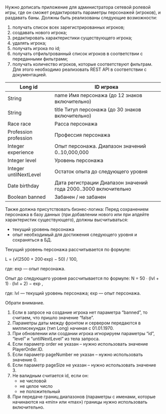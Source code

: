 Нужно дописать приложение для администратора сетевой ролевой игры, где он сможет редактировать
параметры персонажей (игроков), и раздавать баны. Должны быть реализованы следующие
возможности:
1. получать список всех зарегистрированных игроков;
2. создавать нового игрока;
3. редактировать характеристики существующего игрока;
4. удалять игрока;
5. получать игрока по id;
6. получать отфильтрованный список игроков в соответствии с переданными фильтрами;
7. получать количество игроков, которые соответствуют фильтрам.
   Для этого необходимо реализовать REST API в соответствии с документацией.

| Long id               | ID игрока                                                       |
|-----------------------|-----------------------------------------------------------------|
| String                | name Имя персонажа (до 12 знаков включительно)                  |
| String                | title Титул персонажа (до 30 знаков включительно)               |
| Race race             | Расса персонажа                                                 |
| Profession profession | Профессия персонажа                                             |
| Integer experience    | Опыт персонажа. Диапазон значений 0..10,000,000                 |
| Integer level         | Уровень персонажа                                               |
| Integer untilNextLevel | Остаток опыта до следующего уровня                              |
| Date birthday         | Дата регистрации Диапазон значений года 2000..3000 включительно |
| Boolean banned        | Забанен / не забанен                                            |


Также должна присутствовать бизнес-логика:
Перед сохранением персонажа в базу данных (при добавлении нового или при апдейте характеристик
существующего), должны высчитываться:
- текущий уровень персонажа
- опыт необходимый для достижения следующего уровня
  и сохраняться в БД. 

Текущий уровень персонажа рассчитывается по формуле:

L = (√(2500 + 200·exp) − 50) / 100,

где:
exp — опыт персонажа.

Опыт до следующего уровня рассчитывается по формуле:
N = 50 ∙ (lvl + 1) ∙ (lvl + 2) − exp ,

где:
lvl — текущий уровень персонажа;
exp — опыт персонажа.

Обрати внимание.

1. Если в запросе на создание игрока нет параметра “banned”, то считаем, что пришло
   значение “false”.
2. Параметры даты между фронтом и сервером передаются в миллисекундах (тип Long)
   начиная с 01.01.1970.
3. При обновлении или создании игрока игнорируем параметры “id”, “level” и
   “untilNextLevel” из тела запроса.
4. Если параметр order не указан – нужно использовать значение PlayerOrder.ID.
5. Если параметр pageNumber не указан – нужно использовать значение 0.
6. Если параметр pageSize не указан – нужно использовать значение 3.
7. Не валидным считается id, если он:
   - не числовой
   - не целое число
   - не положительный
8. При передаче границ диапазонов (параметры с именами, которые начинаются на «min»
   или «max») границы нужно использовать включительно.



 